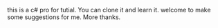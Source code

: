 this is a c# pro for tutial.
You can clone it and learn it.
welcome to make some suggestions for me.
More thanks.